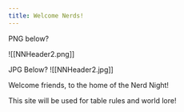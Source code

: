 ```yaml
---
title: Welcome Nerds!
---
```

PNG below? 

![[NNHeader2.png]]

JPG Below?
![[NNHeader2.jpg]]

Welcome friends, to the home of the Nerd Night!

This site will be used for table rules and world lore!